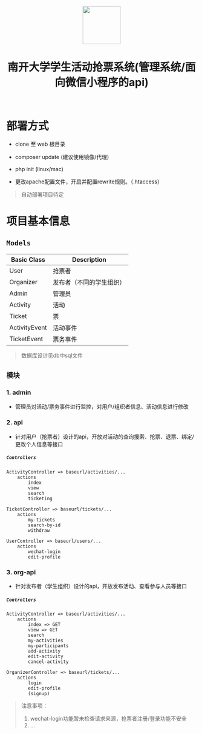 <p align="center">
    <a target="_blank">
        <img src="https://avatars0.githubusercontent.com/u/993323" height="100px">
    </a>
    <h1 align="center">南开大学学生活动抢票系统(管理系统/面向微信小程序的api)</h1>
    <br>
</p>

# 部署方式

- clone 至 web 根目录

- composer update (建议使用镜像/代理)

- php init (linux/mac)

- 更改apache配置文件，开启并配置rewrite规则。（.htaccess）

> 自动部署项目待定

# 项目基本信息

## `Models`
| Basic Class   | Description              |
| ------------- | ------------------------ |
| User          | 抢票者                   |
| Organizer     | 发布者（不同的学生组织） |
| Admin         | 管理员                   |
| Activity      | 活动                     |
| Ticket        | 票                       |
| ActivityEvent | 活动事件                 |
| TicketEvent   | 票务事件                 |

> 数据库设计见db中sql文件

## `模块`

### 1. admin

- 管理员对活动/票务事件进行监控，对用户/组织者信息、活动信息进行修改

### 2. api

- 针对用户（抢票者）设计的api，开放对活动的查询搜索、抢票、退票、绑定/更改个人信息等接口

##### `Controllers`
```
ActivityController => baseurl/activities/...
    actions
        index 
        view 
        search 
        ticketing

TicketController => baseurl/tickets/...
    actions
        my-tickets
        search-by-id
        withdraw

UserController => baseurl/users/...
    actions
        wechat-login
        edit-profile
```

### 3. org-api

- 针对发布者（学生组织）设计的api，开放发布活动、查看参与人员等接口

##### `Controllers`
```
ActivityController => baseurl/activities/...
    actions
        index => GET
        view => GET
        search 
        my-activities
        my-participants
        add-activity
        edit-activity
        cancel-activity

OrganizerController => baseurl/tickets/...
    actions
        login
        edit-profile
        (signup)
```

> 注意事项：
> 1. wechat-login功能暂未检查请求来源，抢票者注册/登录功能不安全
> 2. ...








